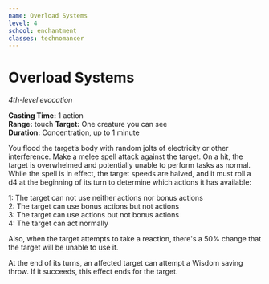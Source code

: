 ```yaml
---
name: Overload Systems
level: 4
school: enchantment
classes: technomancer
---
```


# Overload Systems

_4th-level evocation_

**Casting Time:** 1 action    
**Range:** touch
**Target:** One creature you can see    
**Duration:** Concentration, up to 1 minute

You flood the target’s body with random jolts of electricity or other interference. Make a melee spell attack against the target. On a hit, the target is overwhelmed and potentially unable to perform tasks as normal. While the spell is in effect, the target speeds are halved, and it must roll a d4 at the beginning of its turn to determine which actions it has available:

1: The target can not use neither actions nor bonus actions    
2: The target can use bonus actions but not actions    
3: The target can use actions but not bonus actions    
4: The target can act normally

Also, when the target attempts to take a reaction, there's a 50% change that the target will
be unable to use it.

At the end of its turns, an affected target can attempt a Wisdom saving throw. If it succeeds,
this effect ends for the target.